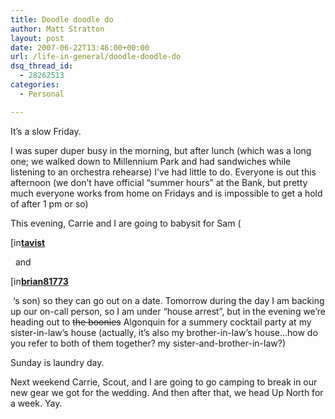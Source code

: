 ```yaml
---
title: Doodle doodle do
author: Matt Stratton
layout: post
date: 2007-06-22T13:46:00+00:00
url: /life-in-general/doodle-doodle-do
dsq_thread_id:
  - 28262513
categories:
  - Personal

---
```

It&#8217;s a slow Friday.

I was super duper busy in the morning, but after lunch (which was a long one; we walked down to Millennium Park and had sandwiches while listening to an orchestra rehearse) I&#8217;ve had little to do. Everyone is out this afternoon (we don&#8217;t have official &#8220;summer hours&#8221; at the Bank, but pretty much everyone works from home on Fridays and is impossible to get a hold of after 1 pm or so)

This evening, Carrie and I are going to babysit for Sam ( 

<div class="ljuser">
  <a href="http://tavist.livejournal.com/profile"><img width="17" height="17" src="http://stat.livejournal.com/img/userinfo.gif" alt="[info]" style="border:0 none;vertical-align:bottom;" /></a><a href="http://tavist.livejournal.com/"><b>tavist</b></a>
</div>

&nbsp; and 

<div class="ljuser">
  <a href="http://brian81773.livejournal.com/profile"><img width="17" height="17" src="http://stat.livejournal.com/img/userinfo.gif" alt="[info]" style="border:0 none;vertical-align:bottom;" /></a><a href="http://brian81773.livejournal.com/"><b>brian81773</b></a>
</div>

&nbsp;&#8216;s son) so they can go out on a date. Tomorrow during the day I am backing up our on-call person, so I am under &#8220;house arrest&#8221;, but in the evening we&#8217;re heading out to <strike>the boonies</strike> Algonquin for a summery cocktail party at my sister-in-law&#8217;s house (actually, it&#8217;s also my brother-in-law&#8217;s house&#8230;how do you refer to both of them together? my sister-and-brother-in-law?)

Sunday is laundry day.

Next weekend Carrie, Scout, and I are going to go camping to break in our new gear we got for the wedding. And then after that, we head Up North for a week. Yay.